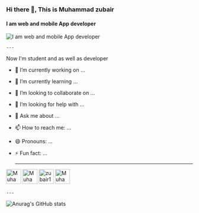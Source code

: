 ### Hi there 👋, This is Muhammad zubair
#### I am web and mobile App developer
![I am web and mobile App developer](https://encrypted-tbn0.gstatic.com/images?q=tbn:ANd9GcS0aLRoPaItVoYGO6qfKFAJe4EvoVnX7tN7TQ&usqp=CAU)

	---

Now I'm student and as well as developer

- 🔭 I’m currently working on ...
- 🌱 I’m currently learning ...
- 👯 I’m looking to collaborate on ...
- 🤔 I’m looking for help with ...
- 💬 Ask me about ...
- 📫 How to reach me: ...
- 😄 Pronouns: ...
- ⚡ Fun fact: ...

	---




[<img src='https://cdn.jsdelivr.net/npm/simple-icons@3.0.1/icons/linkedin.svg' alt='Muhammad Zubair' height='40'>](https://www.linkedin.com/in/muhammad-zubair-59958b208/)  [<img src='https://cdn.jsdelivr.net/npm/simple-icons@3.0.1/icons/facebook.svg' alt='Muhammad Zubair' height='40'>](https://www.facebook.com/profile.php?id=100014921291214/)  [<img src='https://cdn.jsdelivr.net/npm/simple-icons@3.0.1/icons/instagram.svg' alt='zubair12369' height='40'>](https://instagram.com/zubair12369)  [<img src='https://cdn.jsdelivr.net/npm/simple-icons@3.0.1/icons/twitter.svg' alt='Muhammad Zubair' height='40'>](https://twitter.com/Muhamma67425784)  


	---



![Anurag's GitHub stats](https://github-readme-stats.vercel.app/api?username=zubairkhan1234&theme=dark&show_icons=true)

